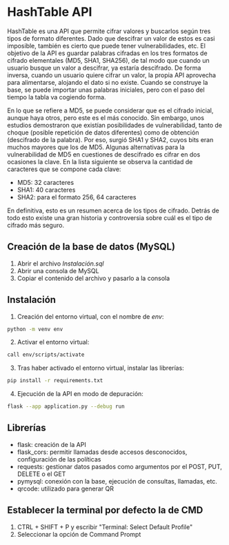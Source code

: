 # HashTable API
HashTable es una API que permite cifrar valores y buscarlos según tres tipos de formato diferentes. Dado que descifrar un valor de estos es casi imposible, también es cierto que puede tener vulnerabilidades, etc. El objetivo de la API es guardar palabras cifradas en los tres formatos de cifrado elementales (MD5, SHA1, SHA256), de tal modo que cuando un usuario busque un valor a descifrar, ya estaría descifrado. De forma inversa, cuando un usuario quiere cifrar un valor, la propia API aprovecha para alimentarse, alojando el dato si no existe. Cuando se construye la base, se puede importar unas palabras iniciales, pero con el paso del tiempo la tabla va cogiendo forma.

En lo que se refiere a MD5, se puede considerar que es el cifrado inicial, aunque haya otros, pero este es el más conocido. Sin embargo, unos estudios demostraron que existían posibilidades de vulnerabilidad, tanto de choque (posible repetición de datos diferentes) como de obtención (descifrado de la palabra). Por eso, surgió SHA1 y SHA2, cuyos bits eran muchos mayores que los de MD5. Algunas alternativas para la vulnerabilidad de MD5 en cuestiones de descifrado es cifrar en dos ocasiones la clave. En la lista siguiente se observa la cantidad de caracteres que se compone cada clave:

 - MD5: 32 caracteres
 - SHA1: 40 caracteres
 - SHA2: para el formato 256, 64 caracteres

En definitiva, esto es un resumen acerca de los tipos de cifrado. Detrás de todo esto existe una gran historia y controversia sobre cuál es el tipo de cifrado más seguro.


## Creación de la base de datos (MySQL)

1. Abrir el archivo _Instalación.sql_
2. Abrir una consola de MySQL
3. Copiar el contenido del archivo y pasarlo a la consola


## Instalación

1. Creación del entorno virtual, con el nombre de *env*:
```bash
python -m venv env
```

2. Activar el entorno virtual:
```bash
call env/scripts/activate
```

3. Tras haber activado el entorno virtual, instalar las librerías:
```bash
pip install -r requirements.txt
```

4. Ejecución de la API en modo de depuración:
```bash
flask --app application.py --debug run
```

## Librerías
- flask: creación de la API
- flask_cors: permitir llamadas desde accesos desconocidos, configuración de las políticas
- requests: gestionar datos pasados como argumentos por el POST, PUT, DELETE o el GET
- pymysql: conexión con la base, ejecución de consultas, llamadas, etc.
- qrcode: utilizado para generar QR

## Establecer la terminal por defecto la de CMD
 1. CTRL + SHIFT + P y escribir "Terminal: Select Default Profile"
 2. Seleccionar la opción de Command Prompt